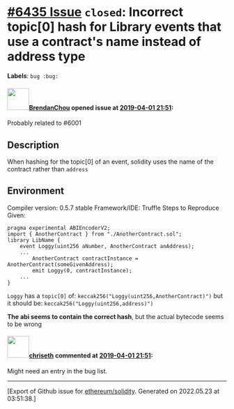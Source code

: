 # [\#6435 Issue](https://github.com/ethereum/solidity/issues/6435) `closed`: Incorrect topic[0] hash for Library events that use a contract's name instead of address type
**Labels**: `bug :bug:`


#### <img src="https://avatars.githubusercontent.com/u/3680392?u=7f89bf801e9ef1e70d8145b61cb9d214c0ceedcf&v=4" width="50">[BrendanChou](https://github.com/BrendanChou) opened issue at [2019-04-01 21:51](https://github.com/ethereum/solidity/issues/6435):

Probably related to #6001 

## Description
When hashing for the topic[0] of an event, solidity uses the name of the contract rather than `address`

## Environment
Compiler version: 0.5.7 stable
Framework/IDE: Truffle
Steps to Reproduce
Given:
```
pragma experimental ABIEncoderV2;
import { AnotherContract } from "./AnotherContract.sol";
library LibName {
    event Loggy(uint256 aNumber, AnotherContract anAddress);
    ...
        AnotherContract contractInstance = AnotherContract(someGivenAddress);
        emit Loggy(0, contractInstance);
    ...
}
```
`Loggy` has a `topic[0]` of: `keccak256("Loggy(uint256,AnotherContract)")`
but it should be: `keccak256("Loggy(uint256,address)")`

**The abi seems to contain the correct hash**, but the actual bytecode seems to be wrong

#### <img src="https://avatars.githubusercontent.com/u/9073706?v=4" width="50">[chriseth](https://github.com/chriseth) commented at [2019-04-01 21:51](https://github.com/ethereum/solidity/issues/6435#issuecomment-478973180):

Might need an entry in the bug list.


-------------------------------------------------------------------------------



[Export of Github issue for [ethereum/solidity](https://github.com/ethereum/solidity). Generated on 2022.05.23 at 03:51:38.]
